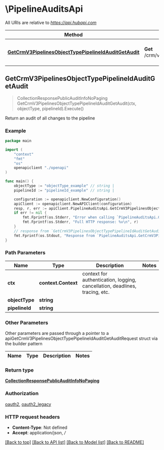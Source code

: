 # \PipelineAuditsApi

All URIs are relative to *https://api.hubapi.com*

Method | HTTP request | Description
------------- | ------------- | -------------
[**GetCrmV3PipelinesObjectTypePipelineIdAuditGetAudit**](PipelineAuditsApi.md#GetCrmV3PipelinesObjectTypePipelineIdAuditGetAudit) | **Get** /crm/v3/pipelines/{objectType}/{pipelineId}/audit | Return an audit of all changes to the pipeline



## GetCrmV3PipelinesObjectTypePipelineIdAuditGetAudit

> CollectionResponsePublicAuditInfoNoPaging GetCrmV3PipelinesObjectTypePipelineIdAuditGetAudit(ctx, objectType, pipelineId).Execute()

Return an audit of all changes to the pipeline



### Example

```go
package main

import (
    "context"
    "fmt"
    "os"
    openapiclient "./openapi"
)

func main() {
    objectType := "objectType_example" // string | 
    pipelineId := "pipelineId_example" // string | 

    configuration := openapiclient.NewConfiguration()
    apiClient := openapiclient.NewAPIClient(configuration)
    resp, r, err := apiClient.PipelineAuditsApi.GetCrmV3PipelinesObjectTypePipelineIdAuditGetAudit(context.Background(), objectType, pipelineId).Execute()
    if err != nil {
        fmt.Fprintf(os.Stderr, "Error when calling `PipelineAuditsApi.GetCrmV3PipelinesObjectTypePipelineIdAuditGetAudit``: %v\n", err)
        fmt.Fprintf(os.Stderr, "Full HTTP response: %v\n", r)
    }
    // response from `GetCrmV3PipelinesObjectTypePipelineIdAuditGetAudit`: CollectionResponsePublicAuditInfoNoPaging
    fmt.Fprintf(os.Stdout, "Response from `PipelineAuditsApi.GetCrmV3PipelinesObjectTypePipelineIdAuditGetAudit`: %v\n", resp)
}
```

### Path Parameters


Name | Type | Description  | Notes
------------- | ------------- | ------------- | -------------
**ctx** | **context.Context** | context for authentication, logging, cancellation, deadlines, tracing, etc.
**objectType** | **string** |  | 
**pipelineId** | **string** |  | 

### Other Parameters

Other parameters are passed through a pointer to a apiGetCrmV3PipelinesObjectTypePipelineIdAuditGetAuditRequest struct via the builder pattern


Name | Type | Description  | Notes
------------- | ------------- | ------------- | -------------



### Return type

[**CollectionResponsePublicAuditInfoNoPaging**](CollectionResponsePublicAuditInfoNoPaging.md)

### Authorization

[oauth2](../README.md#oauth2), [oauth2_legacy](../README.md#oauth2_legacy)

### HTTP request headers

- **Content-Type**: Not defined
- **Accept**: application/json, */*

[[Back to top]](#) [[Back to API list]](../README.md#documentation-for-api-endpoints)
[[Back to Model list]](../README.md#documentation-for-models)
[[Back to README]](../README.md)

